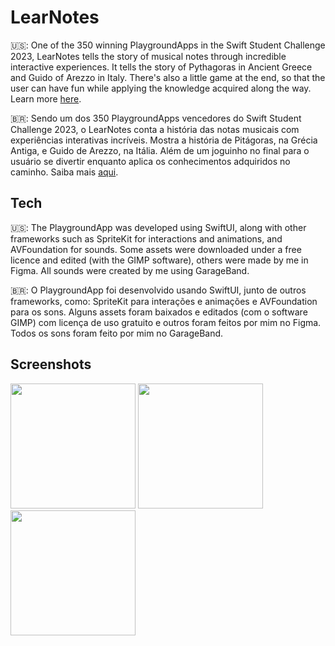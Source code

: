# LearNotes

🇺🇸: One of the 350 winning PlaygroundApps in the Swift Student Challenge 2023, LearNotes tells the story of musical notes through incredible interactive experiences. It tells the story of Pythagoras in Ancient Greece and Guido of Arezzo in Italy. There's also a little game at the end, so that the user can have fun while applying the knowledge acquired along the way. Learn more [here](https://www.wwdcscholars.com/s/8CF7983E-FC70-454D-A658-DC77631B3ECD/2023).

🇧🇷: Sendo um dos 350 PlaygroundApps vencedores do Swift Student Challenge 2023, o LearNotes conta a história das notas musicais com experiências interativas incríveis. Mostra a história de Pitágoras, na Grécia Antiga, e Guido de Arezzo, na Itália. Além de um joguinho no final para o usuário se divertir enquanto aplica os conhecimentos adquiridos no caminho. Saiba mais [aqui](https://www.wwdcscholars.com/s/8CF7983E-FC70-454D-A658-DC77631B3ECD/2023).

## Tech

🇺🇸: The PlaygroundApp was developed using SwiftUI, along with other frameworks such as SpriteKit for interactions and animations, and AVFoundation for sounds. Some assets were downloaded under a free licence and edited (with the GIMP software), others were made by me in Figma. All sounds were created by me using GarageBand.

🇧🇷: O PlaygroundApp foi desenvolvido usando SwiftUI, junto de outros frameworks, como: SpriteKit para interações e animações e AVFoundation para os sons. Alguns assets foram baixados e editados (com o software GIMP) com licença de uso gratuito e outros foram feitos por mim no Figma. Todos os sons foram feito por mim no GarageBand.

## Screenshots

<img src="https://github.com/iagoramoss/LearNotes/assets/72955670/80d24d92-a35a-4447-baad-019f3c097554" width="200">
<img src="https://github.com/iagoramoss/LearNotes/assets/72955670/959d56f1-7bb8-44e2-9951-7a16ffcfccc4" width="200">
<img src="https://github.com/iagoramoss/LearNotes/assets/72955670/fab00ed1-e7b0-4520-9aac-e9757d31e66f" width="200">
